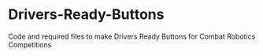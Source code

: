 # Drivers-Ready-Buttons
Code and required files to make Drivers Ready Buttons for Combat Robotics Competitions
